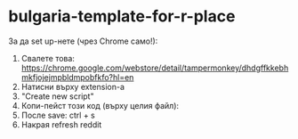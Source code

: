 # bulgaria-template-for-r-place
За да set up-нете (чрез Chrome само!):
1. Свалете това: https://chrome.google.com/webstore/detail/tampermonkey/dhdgffkkebhmkfjojejmpbldmpobfkfo?hl=en
2. Натисни върху extension-а
3. "Create new script"
4. Копи-пейст този код (върху целия файл):
5. После save: ctrl + s
6. Накрая refresh reddit
